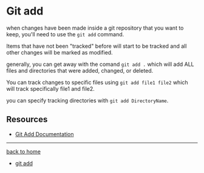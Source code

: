 # Git add

when changes have been made inside a git repository that you want to keep, you'll need to use the `git add` command.

Items that have not been "tracked" before will start to be tracked and all other changes will be marked as modified.

generally, you can get away with the comand `git add .` which will add ALL files and directories that were added, changed, or deleted.

You can track changes to specific files using `git add file1 file2` which will track specifically file1 and file2.

you can specify tracking directories with `git add DirectoryName`.

## Resources
- [Git Add Documentation](https://git-scm.com/docs/git-add)
---
[back to home](../README.md)
- [git add](./commands/Add.md)
